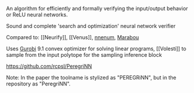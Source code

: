 An algorithm for efficiently and formally verifying the input/output behavior or ReLU neural networks.

Sound and complete 'search and optimization' neural network verifier


Compared to: [[Neurify]], [[Venus]], [nnenum](nnenum.md), [Marabou](Marabou.md)

Uses [Gurobi](Solvers/Gurobi.md) 9.1 convex optimizer for solving linear programs, [[Volesti]] to sample from the input polytope for the sampling inference block

https://github.com/rcpsl/PeregriNN

Note: In the paper the toolname is stylized as "PEREGRiNN", but in the repository as "PeregriNN".